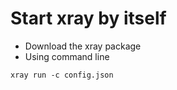 # Start xray by itself
- Download the xray package
- Using command line
```
xray run -c config.json
```
